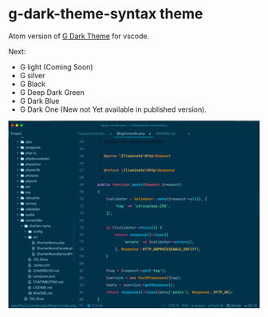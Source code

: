 # g-dark-theme-syntax theme

Atom version of [G Dark Theme](https://marketplace.visualstudio.com/items?itemName=StoneC0der.g-dark-theme) for vscode.

Next:

- G light (Coming Soon)
- G silver
- G Black
- G Deep Dark Green
- G Dark Blue
- G Dark One (New not Yet available in published version).

![Preview](https://raw.githubusercontent.com/stoneC0der/atom-g-dark-theme/master/images/g-dark-default.png)
